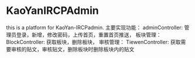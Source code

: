 # KaoYanIRCPAdmin
this is a platform for KaoYan-IRCPadmin.
主要实现功能：
  adminController: 管理员登录，新增，修改密码，上传首页，重置首页推送，
板块管理：
  BlockController: 获取板块，删除板块，
审核管理：
  TiewenController: 获取需要审核的贴文，审核贴文，删除板块时删除板块内的贴文
